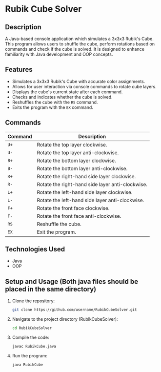 # Rubik Cube Solver

## Description
A Java-based console application which simulates a 3x3x3 Rubik's Cube. This program allows users to shuffle the cube, perform rotations based on commands and check if the cube is solved. It is designed to enhance familiarity with Java development and OOP concepts.

## Features
- Simulates a 3x3x3 Rubik's Cube with accurate color assignments.
- Allows for user interaction via console commands to rotate cube layers.
- Displays the cube's current state after each command.
- Checks and indicates whether the cube is solved.
- Reshuffles the cube with the `RS` command.
- Exits the program with the `EX` command.

## Commands
| Command | Description                           |
|---------|---------------------------------------|
| `U+`    | Rotate the top layer clockwise.       |
| `U-`    | Rotate the top layer anti-clockwise.  |
| `B+`    | Rotate the bottom layer clockwise.    |
| `B-`    | Rotate the bottom layer anti-clockwise.|
| `R+`    | Rotate the right-hand side layer clockwise.|
| `R-`    | Rotate the right-hand side layer anti-clockwise.|
| `L+`    | Rotate the left-hand side layer clockwise.|
| `L-`    | Rotate the left-hand side layer anti-clockwise.|
| `F+`    | Rotate the front face clockwise.      |
| `F-`    | Rotate the front face anti-clockwise. |
| `RS`    | Reshuffle the cube.                   |
| `EX`    | Exit the program.                     |

## Technologies Used
- Java
- OOP

## Setup and Usage (Both java files should be placed in the same directory)
1. Clone the repository:
   ```bash
   git clone https://github.com/username/RubikCubeSolver.git

2. Navigate to the project directory (RubikCubeSolver):
    ```bash
    cd RubikCubeSolver
    
3. Compile the code:
    ```bash
    javac RubikCube.java
    
4. Run the program:
    ```bash
    java RubikCube

